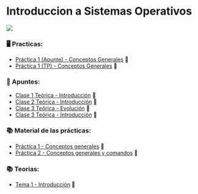 # Introduccion a Sistemas Operativos

![](https://i.pinimg.com/474x/29/f9/20/29f920864a8846dc56778dfd1da7f761.jpg)

### :desktop_computer: Practicas:
* [Práctica 1 (Apunte) - Conceptos Generales](https://github.com/LetiziaPBallestero/ISO-2022/blob/main/Pr%C3%A1ctica/Apuntes/Explicaci%C3%B3n%20Pr%C3%A1ctica%201.pdf) :notebook:	
* [Práctica 1 (TP) - Conceptos Generales](https://github.com/LetiziaPBallestero/ISO-2022/blob/main/Pr%C3%A1ctica/TP1/Trabajo%20Pr%C3%A1ctico%201.pdf) :blue_book:	
### :closed_book:	 Apuntes:
* [Clase 1 Teórica - Introducción](https://github.com/LetiziaPBallestero/ISO-2022/blob/main/Teor%C3%ADa/Apuntes/Te%C3%B3rico%20-%20Clase%201.docx) :ledger:
* [Clase 2 Teórica - Introducción](https://github.com/LetiziaPBallestero/ISO-2022/blob/main/Teor%C3%ADa/Apuntes/Te%C3%B3rico%20-%20Clase%202.pdf) :ledger:
* [Clase 3 Teórica - Evolución](https://github.com/LetiziaPBallestero/ISO-2022/blob/main/Teor%C3%ADa/Apuntes/Anexo_evolucin.pdf) :ledger:
* [Clase 3 Teórica - Introducción](https://github.com/LetiziaPBallestero/ISO-2022/blob/main/Teor%C3%ADa/Apuntes/Te%C3%B3rico%20-%20Clase%203.pdf) :ledger:
### :books: Material de las prácticas:
* [Práctica 1 - Conceptos generales](https://github.com/LetiziaPBallestero/ISO-2022/tree/main/Pr%C3%A1ctica/Material/Pr%C3%A1ctica%201) :open_file_folder:	
* [Práctica 2 - Conceptos generales y comandos](https://github.com/LetiziaPBallestero/ISO-2022/tree/main/Pr%C3%A1ctica/Material/Pr%C3%A1ctica%202) :file_folder:	
### :books: Teorias:
* [Tema 1 - Introducción](https://github.com/LetiziaPBallestero/ISO-2022/tree/main/Teor%C3%ADa/Teor%C3%ADa%201) :open_book:
